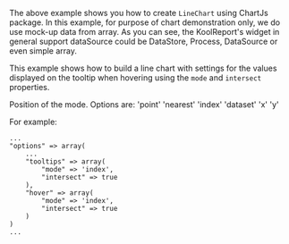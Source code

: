 The above example shows you how to create `LineChart` using ChartJs package. In this example, for purpose of chart demonstration only, we do use mock-up data from array. As you can see, the KoolReport's widget in general support dataSource could be DataStore, Process, DataSource or even simple array.

This example shows how to build a line chart with settings for the values ​​displayed on the tooltip when hovering using the `mode` and `intersect` properties.

Position of the mode. Options are:
    'point'
    'nearest'
    'index'
    'dataset'
    'x'
    'y'

For example:

    ...
    "options" => array(
        ...
        "tooltips" => array(
            "mode" => 'index',
            "intersect" => true
        ),
        "hover" => array(
            "mode" => 'index',
            "intersect" => true
        )
    )
    ...
